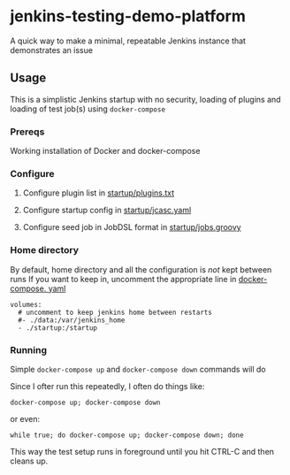 # jenkins-testing-demo-platform
A quick way to make a minimal, repeatable Jenkins instance that demonstrates an issue


## Usage

This is a simplistic Jenkins startup with no security, loading of plugins and loading of test job(s)
using `docker-compose`


### Prereqs

Working installation of Docker and docker-compose


### Configure

1. Configure plugin list in [startup/plugins.txt]()

2. Configure startup config in [startup/jcasc.yaml]()

3. Configure seed job in JobDSL format in  [startup/jobs.groovy]()


### Home directory

By default, home directory and all the configuration is *_not_* kept between 
runs
If you want to keep in, uncomment the appropriate line in [docker-compose.
yaml]()

    volumes:
      # uncomment to keep jenkins home between restarts
      #- ./data:/var/jenkins_home
      - ./startup:/startup

### Running

Simple `docker-compose up` and `docker-compose down` commands will do

Since I ofter run this repeatedly, I often do things like:

    docker-compose up; docker-compose down

or even:

    while true; do docker-compose up; docker-compose down; done

This way the test setup runs in foreground  until you hit CTRL-C and then 
cleans up.
